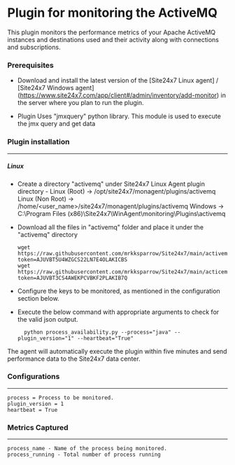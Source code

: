 Plugin for monitoring the ActiveMQ 
==============================================

This plugin monitors the performance metrics of your Apache ActiveMQ instances and destinations used and their activity along with connections and subscriptions.

### Prerequisites

- Download and install the latest version of the [Site24x7 Linux agent] / [Site24x7 Windows agent] (https://www.site24x7.com/app/client#/admin/inventory/add-monitor) in the server where you plan to run the plugin. 

- Plugin Uses "jmxquery" python library. This module is used to execute the jmx query and get data


### Plugin installation
---
##### Linux 

- Create a directory "activemq" under Site24x7 Linux Agent plugin directory - 
      Linux (Root)      ->   /opt/site24x7/monagent/plugins/activemq
      Linux (Non Root)  ->   /home/<user_name>/site24x7/monagent/plugins/activemq
      Windows           ->   C:\Program Files (x86)\Site24x7\WinAgent\monitoring\Plugins\activemq

- Download all the files in "activemq" folder and place it under the "activemq" directory

	  wget https://raw.githubusercontent.com/mrkksparrow/Site24x7/main/activemq.py?token=AJUVBT5U4WZGCS22LN7E4OLAKICBS
	  wget https://raw.githubusercontent.com/mrkksparrow/Site24x7/main/acticemq.cfg?token=AJUVBT3CS4AWEKPCVBKF2PLAKIB7Q
	
- Configure the keys to be monitored, as mentioned in the configuration section below.

- Execute the below command with appropriate arguments to check for the valid json output.  

		python process_availability.py --process="java" --plugin_version="1" --heartbeat="True"


The agent will automatically execute the plugin within five minutes and send performance data to the Site24x7 data center.

### Configurations
---
	process = Process to be monitored.
	plugin_version = 1
	heartbeat = True

### Metrics Captured
---
	process_name - Name of the process being monitored. 
	process_running - Total number of process running 			

